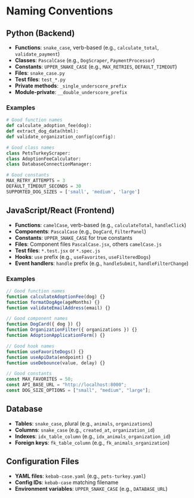 # Naming Conventions

## Python (Backend)

- **Functions**: `snake_case`, verb-based (e.g., `calculate_total`, `validate_payment`)
- **Classes**: `PascalCase` (e.g., `DogScraper`, `PaymentProcessor`)
- **Constants**: `UPPER_SNAKE_CASE` (e.g., `MAX_RETRIES`, `DEFAULT_TIMEOUT`)
- **Files**: `snake_case.py`
- **Test files**: `test_*.py`
- **Private methods**: `_single_underscore_prefix`
- **Module-private**: `__double_underscore_prefix`

### Examples

```python
# Good function names
def calculate_adoption_fee(dog):
def extract_dog_data(html):
def validate_organization_config(config):

# Good class names
class PetsTurkeyScraper:
class AdoptionFeeCalculator:
class DatabaseConnectionManager:

# Good constants
MAX_RETRY_ATTEMPTS = 3
DEFAULT_TIMEOUT_SECONDS = 30
SUPPORTED_DOG_SIZES = ['small', 'medium', 'large']
```

## JavaScript/React (Frontend)

- **Functions**: `camelCase`, verb-based (e.g., `calculateTotal`, `handleClick`)
- **Components**: `PascalCase` (e.g., `DogCard`, `FilterPanel`)
- **Constants**: `UPPER_SNAKE_CASE` for true constants
- **Files**: Component files `PascalCase.jsx`, others `camelCase.js`
- **Test files**: `*.test.jsx` or `*.spec.js`
- **Hooks**: `use` prefix (e.g., `useFavorites`, `useFilteredDogs`)
- **Event handlers**: `handle` prefix (e.g., `handleSubmit`, `handleFilterChange`)

### Examples

```javascript
// Good function names
function calculateAdoptionFee(dog) {}
function formatDogAge(ageMonths) {}
function validateEmailAddress(email) {}

// Good component names
function DogCard({ dog }) {}
function OrganizationFilter({ organizations }) {}
function AdoptionApplicationForm() {}

// Good hook names
function useFavoriteDogs() {}
function useApiData(endpoint) {}
function useDebounce(value, delay) {}

// Good constants
const MAX_FAVORITES = 50;
const API_BASE_URL = "http://localhost:8000";
const DOG_SIZE_OPTIONS = ["small", "medium", "large"];
```

## Database

- **Tables**: `snake_case`, plural (e.g., `animals`, `organizations`)
- **Columns**: `snake_case` (e.g., `created_at`, `organization_id`)
- **Indexes**: `idx_table_column` (e.g., `idx_animals_organization_id`)
- **Foreign keys**: `fk_table_column` (e.g., `fk_animals_organization`)

## Configuration Files

- **YAML files**: `kebab-case.yaml` (e.g., `pets-turkey.yaml`)
- **Config IDs**: `kebab-case` matching filename
- **Environment variables**: `UPPER_SNAKE_CASE` (e.g., `DATABASE_URL`)
